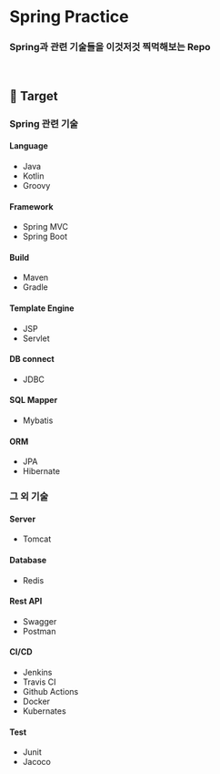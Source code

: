 # Spring Practice

### Spring과 관련 기술들을 이것저것 찍먹해보는 Repo

<br>

## 🎯 Target

### Spring 관련 기술

#### Language
- Java
- Kotlin
- Groovy

#### Framework
- Spring MVC
- Spring Boot

#### Build
- Maven
- Gradle

#### Template Engine
- JSP
- Servlet

#### DB connect
- JDBC

#### SQL Mapper
- Mybatis

#### ORM
- JPA
- Hibernate

### 그 외 기술

#### Server
- Tomcat

#### Database
- Redis

#### Rest API
- Swagger
- Postman

#### CI/CD
- Jenkins
- Travis CI
- Github Actions
- Docker
- Kubernates

#### Test
- Junit
- Jacoco